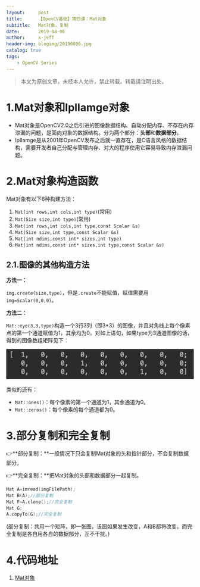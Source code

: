 ```yaml
---
layout:     post
title:      【OpenCV基础】第四课：Mat对象
subtitle:   Mat对象，复制
date:       2019-08-06
author:     x-jeff
header-img: blogimg/20190806.jpg
catalog: true
tags:
    - OpenCV Series
---
```

>本文为原创文章，未经本人允许，禁止转载。转载请注明出处。

# 1.Mat对象和IplIamge对象

* Mat对象是OpenCV2.0之后引进的图像数据结构、自动分配内存、不存在内存泄漏的问题，是面向对象的数据结构。分为两个部分：**头部**和**数据部分**。
* IplIamge是从2001年OpenCV发布之后就一直存在，是C语言风格的数据结构，需要开发者自己分配与管理内存、对大的程序使用它容易导致内存泄漏问题。

# 2.Mat对象构造函数

Mat对象有以下6种构建方法：

1. `Mat(int rows,int cols,int type)`(常用)
2. `Mat(Size size,int type)`(常用)
3. `Mat(int rows,int cols,int type,const Scalar &s)`
4. `Mat(Size size,int type,const Scalar &s)`
5. `Mat(int ndims,const int* sizes,int type)`
6. `Mat(int ndims,const int* sizes,int type,const Scalar &s)`

## 2.1.图像的其他构造方法

**方法一：**

`img.create(size,type)`，但是`.create`不能赋值，赋值需要用`img=Scalar(0,0,0)`。

**方法二：**

`Mat::eye(3,3,type)`构造一个3行3列（即3*3）的图像，并且对角线上每个像素点的第一个通道赋值为1，其余均为0，对如上语句，如果type为3通道图像的话，得到的图像数组矩阵见下：

![](https://github.com/x-jeff/BlogImage/raw/master/OpenCVSeries/Lesson4/4x1.png)

类似的还有：

* `Mat::ones()`：每个像素的第一个通道为1，其余通道为0。
* `Mat::zeros()`：每个像素的每个通道都为0。

# 3.部分复制和完全复制

👉**部分复制：**一般情况下只会复制Mat对象的头和指针部分，不会复制数据部分。

👉**完全复制：**把Mat对象的头部和数据部分一起复制。

```c++
Mat A=imread(imgFilePath);
Mat B(A);//部分复制
Mat F=A.clone();//完全复制
Mat G;
A.copyTo(G);//完全复制
```

(部分复制：共用一个矩阵，即一张图，该图如果发生改变，A和B都将改变。而完全复制是各自用各自的数据部分，互不干扰。)

# 4.代码地址

1. [Mat对象](https://github.com/x-jeff/OpenCV_Code_Demo/tree/master/Demo4)